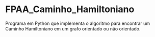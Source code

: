 # FPAA_Caminho_Hamiltoniano
Programa em Python que implementa o algoritmo para encontrar um Caminho Hamiltoniano em um grafo orientado ou não orientado.
